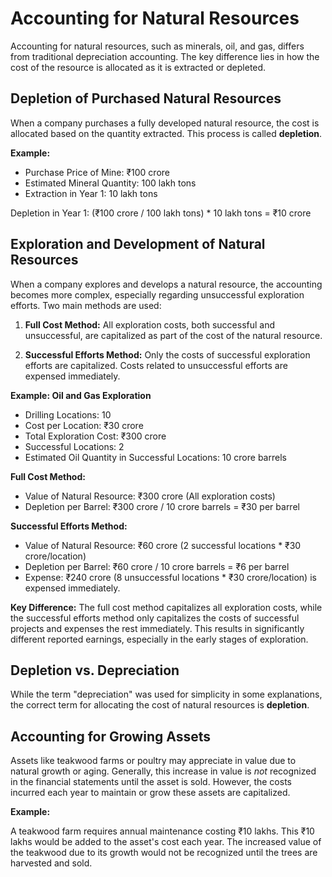 # Accounting for Natural Resources

Accounting for natural resources, such as minerals, oil, and gas, differs from traditional depreciation accounting. The key difference lies in how the cost of the resource is allocated as it is extracted or depleted.

## Depletion of Purchased Natural Resources

When a company purchases a fully developed natural resource, the cost is allocated based on the quantity extracted. This process is called **depletion**.

**Example:**

*   Purchase Price of Mine: ₹100 crore
*   Estimated Mineral Quantity: 100 lakh tons
*   Extraction in Year 1: 10 lakh tons

Depletion in Year 1: (₹100 crore / 100 lakh tons) * 10 lakh tons = ₹10 crore

## Exploration and Development of Natural Resources

When a company explores and develops a natural resource, the accounting becomes more complex, especially regarding unsuccessful exploration efforts. Two main methods are used:

1.  **Full Cost Method:** All exploration costs, both successful and unsuccessful, are capitalized as part of the cost of the natural resource.

2.  **Successful Efforts Method:** Only the costs of successful exploration efforts are capitalized. Costs related to unsuccessful efforts are expensed immediately.

**Example: Oil and Gas Exploration**

*   Drilling Locations: 10
*   Cost per Location: ₹30 crore
*   Total Exploration Cost: ₹300 crore
*   Successful Locations: 2
*   Estimated Oil Quantity in Successful Locations: 10 crore barrels

**Full Cost Method:**

*   Value of Natural Resource: ₹300 crore (All exploration costs)
*   Depletion per Barrel: ₹300 crore / 10 crore barrels = ₹30 per barrel

**Successful Efforts Method:**

*   Value of Natural Resource: ₹60 crore (2 successful locations * ₹30 crore/location)
*   Depletion per Barrel: ₹60 crore / 10 crore barrels = ₹6 per barrel
*   Expense: ₹240 crore (8 unsuccessful locations * ₹30 crore/location) is expensed immediately.

**Key Difference:** The full cost method capitalizes all exploration costs, while the successful efforts method only capitalizes the costs of successful projects and expenses the rest immediately. This results in significantly different reported earnings, especially in the early stages of exploration.

## Depletion vs. Depreciation

While the term "depreciation" was used for simplicity in some explanations, the correct term for allocating the cost of natural resources is **depletion**.

## Accounting for Growing Assets

Assets like teakwood farms or poultry may appreciate in value due to natural growth or aging. Generally, this increase in value is *not* recognized in the financial statements until the asset is sold. However, the costs incurred each year to maintain or grow these assets are capitalized.

**Example:**

A teakwood farm requires annual maintenance costing ₹10 lakhs. This ₹10 lakhs would be added to the asset's cost each year. The increased value of the teakwood due to its growth would not be recognized until the trees are harvested and sold.

